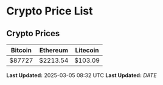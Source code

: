 # Crypto Price List

## Crypto Prices
| Bitcoin | Ethereum | Litecoin |
| ------- | -------- | -------- |
| $87727 | $2213.54 | $103.09 |
**Last Updated:** 2025-03-05 08:32 UTC
**Last Updated:** $DATE$
